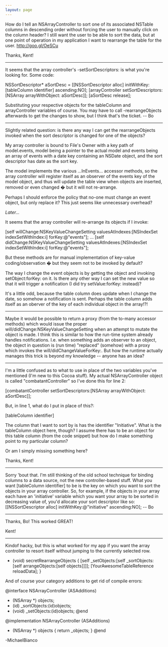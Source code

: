 ```yaml
---
layout: page
---
```


How do I tell an NSArrayController to sort one of its associated NSTable columns in descending order without forcing the user to manually click on the column header? I still want the user to be able to sort the data, but at one point of operation in my application I want to rearrange the table for the user. http://goo.gl/OeSCu

Thanks,
Kent!

----

It seems that the array controller's     -setSortDescriptors: is what you're looking for.  Some code:
    
NSSortDescriptor* aSortDesc = [[NSSortDescriptor alloc] 
                                                 initWithKey:[tableColumn identifier] ascending:NO];
[arrayController setSortDescriptors:[NSArray arrayWithObject: aSortDesc]];
[aSortDesc release];

Substituting your respective objects for the tableColumn and arrayController variables of course. You may have to call
    -rearrangeObjects afterwards to get the changes to show, but I think that's the ticket.  -- Bo

----

Slightly related question: is there any way I can get the     rearrangeObjects invoked when the sort descriptor is changed for one of the objects?

My array controller is bound to File's Owner with a key path of     model.events, model being a pointer to the actual model and events being an array of events with a     date key containing an NSDate object, and the sort descriptor has     date as the sort key.

The model implements the various ...InEvents... accessor methods, so the array controller will register itself as an observer of the     events key of the model object, and thus will update the table view when objects are inserted,  removed or even changed � but it will not re-arrange.

Perhaps I should enforce the policy that no-one must change an event object, but only replace it? This just seems like unnecessary overhead?

*Later...*

It seems that the array controller will re-arrange its objects if I invoke:
    
[self willChange:NSKeyValueChangeSetting valuesAtIndexes:[NSIndexSet indexSetWithIndex:i] forKey:@"events"];
...
[self didChange:NSKeyValueChangeSetting valuesAtIndexes:[NSIndexSet indexSetWithIndex:i] forKey:@"events"];

But these methods are for manual implementation of key-value coding/observation � but they seem not to be invoked by default?

The way I change the event objects is by getting the object and invoking setObject:forKey: on it. Is there any other way I can set the new value so that it will trigger a notification (I did try setValue:forKey: instead)?

It's a little odd, because the table column does update when I change the date, so somehow a notification is sent. Perhaps the table column adds itself as an oberver of the key of each individual object in the array!?!

----

Maybe it would be possible to return a proxy (from the to-many accessor methods) which would issue the proper will/didChange:NSKeyValueChangeSetting when an attempt to mutate the object is made. I think this is similar to how the run-time system already handles notifications. I.e. when something adds an observer to an object, the object in question is (run time) "replaced" (somehow) with a proxy which invokes the will/didChangeValueForKey:. But how the runtime actually manages this trick is beyond my knowledge -- anyone has an idea?

----

I'm a little confused as to what to use in place of the two variables you've mentioned (I'm new to this Cocoa stuff).  My actual NSArrayController object is called "combatantController" so I've done this for line 2:

    
[combatantController setSortDescriptors:[NSArray arrayWithObject: aSortDesc]];



But, in line 1, what do I put in place of this?:

    
[tableColumn identifier]


The column that I want to sort by is has the identifier "Initiative".  What is the tableColumn object here, though?  I assume there has to be an object for this table column (from the code snippet) but how do I make something point to my particular column?

Or am I simply missing something here?

Thanks,
Kent!

----

Sorry 'bout that.  I'm still thinking of  the old school technique for binding columns to a data source, not the new controller-based stuff.  What you want     [tableColumn identifier] to be is the key on which you want to sort the objects in your array controller.  So, for example, if the objects in your array each have an 'initiative' variable which you want your array to be sorted in decreasing value of, you'd allocate your sort descriptor like so:     [[NSSortDescriptor alloc] initWithKey:@"initiative" ascending:NO];  -- Bo

----

Thanks, Bo!  This worked GREAT!

Kent!

----

Kindof hacky, but this is what worked for my app if you want the array controller to resort itself without jumping to the currently selected row.
    
- (void) secretRearrangeObjects {
	[self _setObjects:[self _sortObjects:[self arrangeObjects:[self objects]]]];
	[YourAwesomeTableReference reloadData];
}


And of course your category additions to get rid of compile errors:
    
@interface NSArrayController (ASAdditions)
- (NSArray *) objects;
- (id) _sortObjects:(id)objects;
- (void) _setObjects:(id)objects;
@end

@implementation NSArrayController (ASAdditions)
- (NSArray *) objects {
	return _objects;
}
@end


-MichaelBianco
